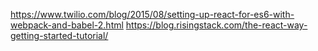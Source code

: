 https://www.twilio.com/blog/2015/08/setting-up-react-for-es6-with-webpack-and-babel-2.html
https://blog.risingstack.com/the-react-way-getting-started-tutorial/
